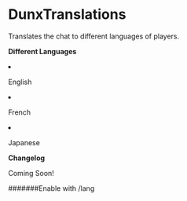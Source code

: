 # DunxTranslations
Translates the chat to different languages of players.

<p><strong>Different Languages</strong></p>
<li><p>English</p></li>
<li><p>French</p></li>
<li><p>Japanese</p></li>

<p><strong>Changelog</strong></p>
<p>Coming Soon!</p>
#######Enable with /lang <LanguageName>
